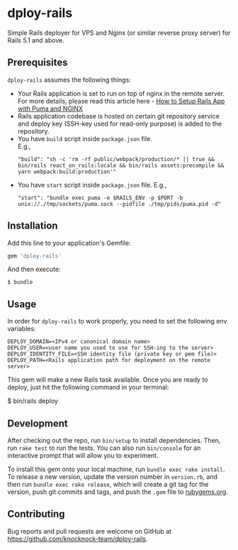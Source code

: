 # dploy-rails

Simple Rails deployer for VPS and Nginx (or similar reverse proxy server) for Rails 5.1 and above.

## Prerequisites

`dploy-rails` assumes the following things:
- Your Rails application is set to run on top of nginx in the remote server. For more details, please read this article here - [How to Setup Rails App with Puma and NGINX](http://swarts.gitlab.io/development/2017/02/03/how-to-setup-rails-app-with-puma-and-nginx.html)
- Rails application codebase is hosted on certain git repository service and deploy key (SSH-key used for read-only purpose) is added to the repository.
- You have `build` script inside `package.json` file.  
  E.g.,
  ```
  "build": "sh -c 'rm -rf public/webpack/production/* || true && bin/rails react_on_rails:locale && bin/rails assets:precompile && yarn webpack:build:production'"
  ```
- You have `start` script inside `package.json` file.
  E.g.,
  ```
  "start": "bundle exec puma -e $RAILS_ENV -p $PORT -b unix://./tmp/sockets/puma.sock --pidfile ./tmp/pids/puma.pid -d"
  ```

## Installation

Add this line to your application's Gemfile:

```ruby
gem 'dploy-rails'
```

And then execute:

    $ bundle

## Usage

In order for `dploy-rails` to work properly, you need to set the following env variables:
```
DEPLOY_DOMAIN=<IPv4 or canonical domain name>
DEPLOY_USER=<user name you used to use for SSH-ing to the server>
DEPLOY_IDENTITY_FILE=<SSH identity file (private key or pem file)>
DEPLOY_PATH=<Rails application path for deployment on the remote server>
```

This gem will make a new Rails task available. Once you are ready to deploy, just hit the following command in your terminal:

  $ bin/rails deploy


## Development

After checking out the repo, run `bin/setup` to install dependencies. Then, run `rake test` to run the tests. You can also run `bin/console` for an interactive prompt that will allow you to experiment.

To install this gem onto your local machine, run `bundle exec rake install`. To release a new version, update the version number in `version.rb`, and then run `bundle exec rake release`, which will create a git tag for the version, push git commits and tags, and push the `.gem` file to [rubygems.org](https://rubygems.org).

## Contributing

Bug reports and pull requests are welcome on GitHub at https://github.com/knocknock-team/dploy-rails.
